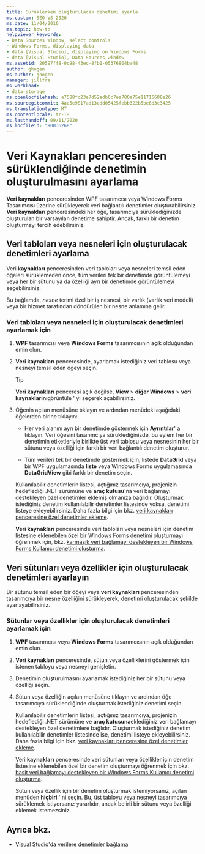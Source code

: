 ```yaml
---
title: Sürüklerken oluşturulacak denetimi ayarla
ms.custom: SEO-VS-2020
ms.date: 11/04/2016
ms.topic: how-to
helpviewer_keywords:
- Data Sources Window, select controls
- Windows Forms, displaying data
- data [Visual Studio], displaying on Windows Forms
- data [Visual Studio], Data Sources window
ms.assetid: 20597ff8-0c98-43ec-8fb1-05376804ba48
author: ghogen
ms.author: ghogen
manager: jillfra
ms.workload:
- data-storage
ms.openlocfilehash: a7588fc23e7d52adb6c7ea780a75e11715688e26
ms.sourcegitcommit: 4ae5e9817ad13edd05425febb322b5be6d3c3425
ms.translationtype: MT
ms.contentlocale: tr-TR
ms.lasthandoff: 09/11/2020
ms.locfileid: "90036268"
---
```

# <a name="set-the-control-to-be-created-when-dragging-from-the-data-sources-window"></a>Veri Kaynakları penceresinden sürüklendiğinde denetimin oluşturulmasını ayarlama

**Veri kaynakları** penceresinden WPF tasarımcısı veya Windows Forms Tasarımcısı üzerine sürükleyerek veri bağlantılı denetimler oluşturabilirsiniz. **Veri kaynakları** penceresindeki her öğe, tasarımcıya sürüklediğinizde oluşturulan bir varsayılan denetime sahiptir. Ancak, farklı bir denetim oluşturmayı tercih edebilirsiniz.

## <a name="set-the-controls-to-be-created-for-data-tables-or-objects"></a>Veri tabloları veya nesneleri için oluşturulacak denetimleri ayarlama

Veri **kaynakları** penceresinden veri tabloları veya nesneleri temsil eden öğeleri sürüklemeden önce, tüm verileri tek bir denetimde görüntülemeyi veya her bir sütunu ya da özelliği ayrı bir denetimde görüntülemeyi seçebilirsiniz.

Bu bağlamda, *nesne* terimi özel bir iş nesnesi, bir varlık (varlık veri modeli) veya bir hizmet tarafından döndürülen bir nesne anlamına gelir.

### <a name="to-set-the-controls-to-be-created-for-data-tables-or-objects"></a>Veri tabloları veya nesneleri için oluşturulacak denetimleri ayarlamak için

1. **WPF** tasarımcısı veya **Windows Forms** tasarımcısının açık olduğundan emin olun.

2. **Veri kaynakları** penceresinde, ayarlamak istediğiniz veri tablosu veya nesneyi temsil eden öğeyi seçin.

   > [!TIP]
   > **Veri kaynakları** penceresi açık değilse, **View**  >  **diğer Windows**  >  **veri kaynaklarını**görüntüle ' yi seçerek açabilirsiniz.

3. Öğenin açılan menüsüne tıklayın ve ardından menüdeki aşağıdaki öğelerden birine tıklayın:

    - Her veri alanını ayrı bir denetimde göstermek için **Ayrıntılar**' a tıklayın. Veri öğesini tasarımcıya sürüklediğinizde, bu eylem her bir denetimin etiketleriyle birlikte üst veri tablosu veya nesnesinin her bir sütunu veya özelliği için farklı bir veri bağlantılı denetim oluşturur.

    - Tüm verileri tek bir denetimde göstermek için, listede **DataGrid** veya bir WPF uygulamasında **liste** veya Windows Forms uygulamasında **DataGridView** gibi farklı bir denetim seçin.

    Kullanılabilir denetimlerin listesi, açtığınız tasarımcıya, projenizin hedeflediği .NET sürümüne ve **araç kutusu**'na veri bağlamayı destekleyen özel denetimler eklemiş olmanıza bağlıdır. Oluşturmak istediğiniz denetim kullanılabilir denetimler listesinde yoksa, denetimi listeye ekleyebilirsiniz. Daha fazla bilgi için bkz. [veri kaynakları penceresine özel denetimler ekleme](../data-tools/add-custom-controls-to-the-data-sources-window.md).

    **Veri kaynakları** penceresinde veri tabloları veya nesneleri için denetim listesine eklenebilen özel bir Windows Forms denetimi oluşturmayı öğrenmek için, bkz. [karmaşık veri bağlamayı destekleyen bir Windows Forms Kullanıcı denetimi oluşturma](../data-tools/create-a-windows-forms-user-control-that-supports-complex-data-binding.md).

## <a name="set-the-controls-to-be-created-for-data-columns-or-properties"></a>Veri sütunları veya özellikler için oluşturulacak denetimleri ayarlayın

Bir sütunu temsil eden bir öğeyi veya **veri kaynakları** penceresinden tasarımcıya bir nesne özelliğini sürükleyerek, denetimi oluşturulacak şekilde ayarlayabilirsiniz.

### <a name="to-set-the-controls-to-be-created-for-columns-or-properties"></a>Sütunlar veya özellikler için oluşturulacak denetimleri ayarlamak için

1. **WPF** tasarımcısı veya **Windows Forms** tasarımcısının açık olduğundan emin olun.

2. **Veri kaynakları** penceresinde, sütun veya özelliklerini göstermek için istenen tabloyu veya nesneyi genişletin.

3. Denetimin oluşturulmasını ayarlamak istediğiniz her bir sütunu veya özelliği seçin.

4. Sütun veya özelliğin açılan menüsüne tıklayın ve ardından öğe tasarımcıya sürüklendiğinde oluşturmak istediğiniz denetimi seçin.

     Kullanılabilir denetimlerin listesi, açtığınız tasarımcıya, projenizin hedeflediği .NET sürümüne ve **araç kutusuna**eklediğiniz veri bağlamayı destekleyen özel denetimlere bağlıdır. Oluşturmak istediğiniz denetim kullanılabilir denetimler listesinde ise, denetimi listeye ekleyebilirsiniz. Daha fazla bilgi için bkz. [veri kaynakları penceresine özel denetimler ekleme](../data-tools/add-custom-controls-to-the-data-sources-window.md).

     Veri **kaynakları** penceresinde veri sütunları veya özellikler için denetim listesine eklenebilen özel bir denetim oluşturmayı öğrenmek için bkz. [basit veri bağlamayı destekleyen bir Windows Forms Kullanıcı denetimi oluşturma](../data-tools/create-a-windows-forms-user-control-that-supports-simple-data-binding.md).

     Sütun veya özellik için bir denetim oluşturmak istemiyorsanız, açılan menüden **hiçbiri** ' ni seçin. Bu, üst tabloyu veya nesneyi tasarımcıya sürüklemek istiyorsanız yararlıdır, ancak belirli bir sütunu veya özelliği eklemek istemezsiniz.

## <a name="see-also"></a>Ayrıca bkz.

- [Visual Studio'da verilere denetimler bağlama](../data-tools/bind-controls-to-data-in-visual-studio.md)
